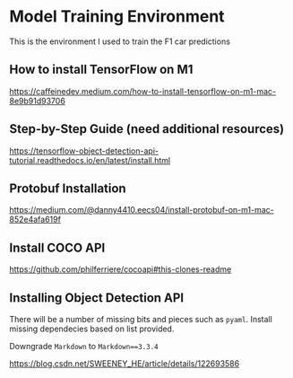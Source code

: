 # Model Training Environment
This is the environment I used to train the F1 car predictions

## How to install TensorFlow on M1

https://caffeinedev.medium.com/how-to-install-tensorflow-on-m1-mac-8e9b91d93706

## Step-by-Step Guide (need additional resources)

https://tensorflow-object-detection-api-tutorial.readthedocs.io/en/latest/install.html

## Protobuf Installation

https://medium.com/@danny4410.eecs04/install-protobuf-on-m1-mac-852e4afa619f

## Install COCO API

https://github.com/philferriere/cocoapi#this-clones-readme

## Installing Object Detection API

There will be a number of missing bits and pieces such as `pyaml`. Install missing dependecies based on list provided.

Downgrade `Markdown` to `Markdown==3.3.4`

https://blog.csdn.net/SWEENEY_HE/article/details/122693586



